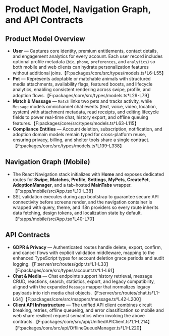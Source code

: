 # Product Model, Navigation Graph, and API Contracts

## Product Model Overview
- **User** — Captures core identity, premium entitlements, contact details, and engagement analytics for every account. Each user record includes optional profile metadata (`bio`, `phone`, `preferences`, and `analytics`) so both mobile and web clients can hydrate personalization features without additional joins.【F:packages/core/src/types/models.ts†L6-L55】
- **Pet** — Represents adoptable or matchable animals with structured media attachments, availability flags, featured boosts, and lifecycle analytics, enabling consistent rendering across swipe, profile, and adoption flows.【F:packages/core/src/types/models.ts†L29-L79】
- **Match & Message** — `Match` links two pets and tracks activity, while `Message` models omnichannel chat events (text, voice, video, location, system) with attachment metadata, read receipts, and editing lifecycle fields to power real-time chat, history export, and offline queuing features.【F:packages/core/src/types/models.ts†L63-L115】
- **Compliance Entities** — Account deletion, subscription, notification, and adoption domain models remain typed for cross-platform reuse, ensuring privacy, billing, and shelter tools share a single contract.【F:packages/core/src/types/models.ts†L139-L338】

## Navigation Graph (Mobile)
- The React Navigation stack initializes with **Home** and exposes dedicated routes for **Swipe**, **Matches**, **Profile**, **Settings**, **MyPets**, **CreatePet**, **AdoptionManager**, and a tab-hosted **MainTabs** wrapper.【F:apps/mobile/src/App.tsx†L10-L38】
- SSL validation executes during app bootstrap to guarantee secure API connectivity before screens render, and the navigation container is wrapped with query, theme, and i18n providers so every route inherits data fetching, design tokens, and localization state by default.【F:apps/mobile/src/App.tsx†L40-L70】

## API Contracts
- **GDPR & Privacy** — Authenticated routes handle delete, export, confirm, and cancel flows with explicit validation middleware, mapping to the enhanced TypeScript types for account deletion grace periods and audit logging.【F:server/src/routes/gdpr.ts†L1-L33】【F:packages/core/src/types/account.ts†L1-L61】
- **Chat & Media** — Chat endpoints support history retrieval, message CRUD, reactions, search, statistics, export, and legacy compatibility, aligned with the expanded `Message` mapper that normalizes legacy payloads into rich media chat objects.【F:server/src/routes/chat.ts†L1-L64】【F:packages/core/src/mappers/message.ts†L42-L200】
- **Client API Infrastructure** — The unified API client combines circuit breaking, retries, offline queueing, and error classification so mobile and web share resilient request semantics when invoking the above contracts.【F:packages/core/src/api/UnifiedAPIClient.ts†L1-L214】【F:packages/core/src/api/OfflineQueueManager.ts†L1-L220】
